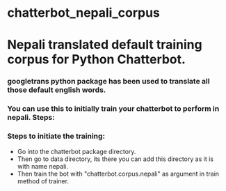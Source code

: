 # chatterbot_nepali_corpus
# Nepali translated default training corpus for Python Chatterbot.
### googletrans python package has been used to translate all those default english words.
### You can use this to initially train your chatterbot to perform in nepali. Steps:

### Steps to initiate the training:
<ul>
  <li>Go into the chatterbot package directory. </li>
  <li>Then go to data directory, its there you can add this directory as it is with name nepali.</li>
  <li>Then train the bot with "chatterbot.corpus.nepali" as argument in train method of trainer.</li>
</ul>
